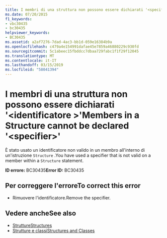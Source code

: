 ```yaml
---
title: I membri di una struttura non possono essere dichiarati '<specifier>'
ms.date: 07/20/2015
f1_keywords:
- vbc30435
- bc30435
helpviewer_keywords:
- BC30435
ms.assetid: a2af7276-7dad-4ac3-bb1d-059e16384b9a
ms.openlocfilehash: c479a4e154991dafae45e7859a46880229c930fd
ms.sourcegitcommit: 5c1abeec15fbddcc7dbaa729fabc1f1f29f12045
ms.translationtype: MT
ms.contentlocale: it-IT
ms.lasthandoff: 03/15/2019
ms.locfileid: "58041394"
---
```

# <a name="members-in-a-structure-cannot-be-declared-specifier"></a><span data-ttu-id="f7237-102">I membri di una struttura non possono essere dichiarati '\<identificatore >'</span><span class="sxs-lookup"><span data-stu-id="f7237-102">Members in a Structure cannot be declared '\<specifier>'</span></span>
<span data-ttu-id="f7237-103">È stato usato un identificatore non valido in un membro all'interno di un'istruzione `Structure` .</span><span class="sxs-lookup"><span data-stu-id="f7237-103">You have used a specifier that is not valid on a member within a `Structure` statement.</span></span>  
  
 <span data-ttu-id="f7237-104">**ID errore:** BC30435</span><span class="sxs-lookup"><span data-stu-id="f7237-104">**Error ID:** BC30435</span></span>  
  
## <a name="to-correct-this-error"></a><span data-ttu-id="f7237-105">Per correggere l'errore</span><span class="sxs-lookup"><span data-stu-id="f7237-105">To correct this error</span></span>  
  
-   <span data-ttu-id="f7237-106">Rimuovere l'identificatore.</span><span class="sxs-lookup"><span data-stu-id="f7237-106">Remove the specifier.</span></span>  
  
## <a name="see-also"></a><span data-ttu-id="f7237-107">Vedere anche</span><span class="sxs-lookup"><span data-stu-id="f7237-107">See also</span></span>

- [<span data-ttu-id="f7237-108">Strutture</span><span class="sxs-lookup"><span data-stu-id="f7237-108">Structures</span></span>](../../visual-basic/programming-guide/language-features/data-types/structures.md)
- [<span data-ttu-id="f7237-109">Strutture e classi</span><span class="sxs-lookup"><span data-stu-id="f7237-109">Structures and Classes</span></span>](../../visual-basic/programming-guide/language-features/data-types/structures-and-classes.md)
